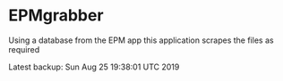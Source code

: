 # EPMgrabber
Using a database from the EPM app this application scrapes the files as required


Latest backup: Sun Aug 25 19:38:01 UTC 2019
